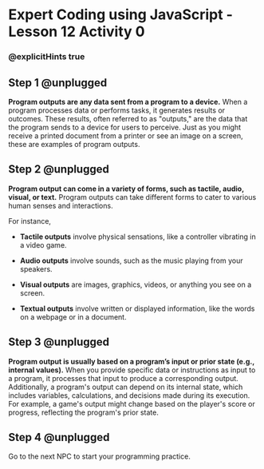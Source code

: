 # Expert Coding using JavaScript - Lesson 12 Activity 0
### @explicitHints true

## Step 1 @unplugged

**Program outputs are any data sent from a program to a device.** 
When a program processes data or performs tasks, it generates results or outcomes. These results, often referred to as "outputs," are the data that the program sends to a device for users to perceive. Just as you might receive a printed document from a printer or see an image on a screen, these are examples of program outputs.

## Step 2 @unplugged

**Program output can come in a variety of forms, such as tactile, audio, visual, or text.**
Program outputs can take different forms to cater to various human senses and interactions.

 For instance,

 - **Tactile outputs** involve physical sensations, like a controller
   vibrating in a video game. 
   
 - **Audio outputs** involve sounds, such as the music playing from your speakers. 
 - **Visual outputs** are images, graphics, videos, or anything you see on a screen. 
 - **Textual outputs** involve written or displayed information, like the words on a webpage or in a document.

## Step 3 @unplugged

**Program output is usually based on a program’s input or prior state (e.g., internal values).** When you provide specific data or instructions as input to a program, it processes that input to produce a corresponding output.
Additionally, a program's output can depend on its internal state, which includes variables, calculations, and decisions made during its execution. For example, a game's output might change based on the player's score or progress, reflecting the program's prior state.

## Step 4 @unplugged

Go to the next NPC to start your programming practice. 